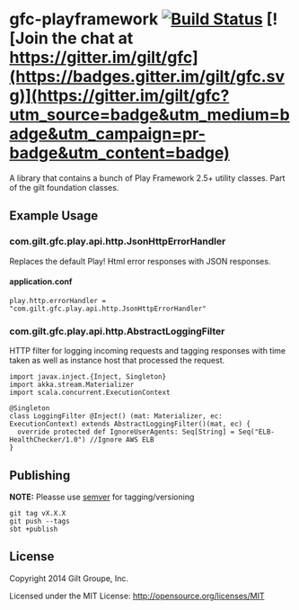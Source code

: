 # gfc-playframework [![Build Status](https://travis-ci.com/gilt/gfc-playframework.svg?token=ehYmhiZsnqWFWAoybfVc&branch=master)](https://travis-ci.com/gilt/gfc-playframework) [![Join the chat at https://gitter.im/gilt/gfc](https://badges.gitter.im/gilt/gfc.svg)](https://gitter.im/gilt/gfc?utm_source=badge&utm_medium=badge&utm_campaign=pr-badge&utm_content=badge)

A library that contains a bunch of Play Framework 2.5+ utility classes. Part of the gilt foundation classes.

## Example Usage

### com.gilt.gfc.play.api.http.JsonHttpErrorHandler

Replaces the default Play! Html error responses with JSON responses.

#### application.conf

```
play.http.errorHandler = "com.gilt.gfc.play.api.http.JsonHttpErrorHandler"
```

### com.gilt.gfc.play.api.http.AbstractLoggingFilter

HTTP filter for logging incoming requests and tagging responses with time taken as well as instance host that processed the request.

```
import javax.inject.{Inject, Singleton}
import akka.stream.Materializer
import scala.concurrent.ExecutionContext

@Singleton
class LoggingFilter @Inject() (mat: Materializer, ec: ExecutionContext) extends AbstractLoggingFilter()(mat, ec) {
  override protected def IgnoreUserAgents: Seq[String] = Seq("ELB-HealthChecker/1.0") //Ignore AWS ELB
}
```


## Publishing

**NOTE:** Pleasse use [semver](http://semver.org/) for tagging/versioning

    git tag vX.X.X
    git push --tags
    sbt +publish

## License
Copyright 2014 Gilt Groupe, Inc.

Licensed under the MIT License: http://opensource.org/licenses/MIT